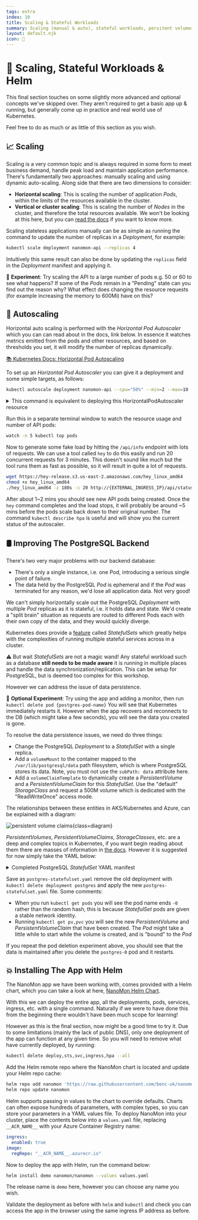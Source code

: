 ```yaml
---
tags: extra
index: 10
title: Scaling & Stateful Workloads
summary: Scaling (manual & auto), stateful workloads, persitent volumes, plus more Helm.
layout: default.njk
icon: 🤯
---
```


# 🤯 Scaling, Stateful Workloads & Helm

This final section touches on some slightly more advanced and optional concepts we've skipped over. They aren't required
to get a basic app up & running, but generally come up in practice and real world use of Kubernetes.

Feel free to do as much or as little of this section as you wish.

## 📈 Scaling

Scaling is a very common topic and is always required in some form to meet business demand, handle peak load and
maintain application performance. There's fundamentally two approaches: manually scaling and using dynamic auto-scaling.
Along side that there are two dimensions to consider:

- **Horizontal scaling**: This is scaling the number of application _Pods_, within the limits of the resources available
  in the cluster.
- **Vertical or cluster scaling**: This is scaling the number of _Nodes_ in the cluster, and therefore the total
  resources available. We won't be looking at this here, but you can
  [read the docs](https://docs.microsoft.com/en-us/azure/aks/cluster-autoscaler) if you want to know more.

Scaling stateless applications manually can be as simple as running the command to update the number of replicas in a
_Deployment_, for example:

```bash
kubectl scale deployment nanomon-api --replicas 4
```

Intuitively this same result can also be done by updating the `replicas` field in the _Deployment_ manifest and applying
it.

🧪 **Experiment**: Try scaling the API to a large number of pods e.g. 50 or 60 to see what happens? If some of the
_Pods_ remain in a "Pending" state can you find out the reason why? What effect does changing the resource requests (for
example increasing the memory to 600Mi) have on this?

## 🚦 Autoscaling

Horizontal auto scaling is performed with the _Horizontal Pod Autoscaler_ which you can can read about in the docs, link
below. In essence it watches metrics emitted from the pods and other resources, and based on thresholds you set, it will
modify the number of replicas dynamically.

[📚 Kubernetes Docs: Horizontal Pod Autoscaling](https://kubernetes.io/docs/tasks/run-application/horizontal-pod-autoscale/)

To set up an _Horizontal Pod Autoscaler_ you can give it a deployment and some simple targets, as follows:

```bash
kubectl autoscale deployment nanomon-api --cpu="50%" --min=2 --max=10
```

<details>
<summary>This command is equivalent to deploying this HorizontalPodAutoscaler resource</summary>

```yaml
kind: HorizontalPodAutoscaler
apiVersion: autoscaling/v1
metadata:
  name: nanomon-api
spec:
  maxReplicas: 10
  minReplicas: 2
  scaleTargetRef:
    apiVersion: apps/v1
    kind: Deployment
    name: nanomon-api
  targetCPUUtilizationPercentage: 50
```

</details>

Run this in a separate terminal window to watch the resource usage and number of API pods:

```bash
watch -n 5 kubectl top pods
```

Now to generate some fake load by hitting the `/api/info` endpoint with lots of requests. We can use a tool called `hey`
to do this easily and run 20 concurrent requests for 3 minutes. This doesn't sound like much but the tool runs them as
fast as possible, so it will result in quite a lot of requests.

```bash
wget https://hey-release.s3.us-east-2.amazonaws.com/hey_linux_amd64
chmod +x hey_linux_amd64
./hey_linux_amd64 -z 180s -c 20 http://{EXTERNAL_INGRESS_IP}/api/status
```

After about 1~2 mins you should see new API pods being created. Once the `hey` command completes and the load stops, it
will probably be around ~5 mins before the pods scale back down to their original number. The command
`kubectl describe hpa` is useful and will show you the current status of the autoscaler.

## 🛢️ Improving The PostgreSQL Backend

There's two very major problems with our backend database:

- There's only a single instance, i.e. one Pod, introducing a serious single point of failure.
- The data held by the PostgreSQL _Pod_ is ephemeral and if the _Pod_ was terminated for any reason, we'd lose all
  application data. Not very good!

We can't simply horizontally scale out the PostgreSQL _Deployment_ with multiple _Pod_ replicas as it is stateful, i.e.
it holds data and state. We'd create a "split brain" situation as requests are routed to different Pods each with their
own copy of the data, and they would quickly diverge.

Kubernetes does provide a [feature](https://kubernetes.io/docs/concepts/workloads/controllers/statefulset/) called
_StatefulSets_ which greatly helps with the complexities of running multiple stateful services across in a cluster.

⚠️ But wait _StatefulSets_ are not a magic wand! Any stateful workload such as a database **still needs to be made
aware** it is running in multiple places and handle the data synchronization/replication. This can be setup for
PostgreSQL, but is deemed too complex for this workshop.

However we can address the issue of data persistence.

🧪 **Optional Experiment**: Try using the app and adding a monitor, then run `kubectl delete pod {postgres-pod-name}`
You will see that Kubernetes immediately restarts it. However when the app recovers and reconnects to the DB (which
might take a few seconds), you will see the data you created is gone.

To resolve the data persistence issues, we need do three things:

- Change the PostgreSQL _Deployment_ to a _StatefulSet_ with a single replica.
- Add a `volumeMount` to the container mapped to the `/var/lib/postgresql/data` path filesystem, which is where
  PostgreSQL stores its data. Note, you must not use the `subPath: data` attribute here.
- Add a `volumeClaimTemplate` to dynamically create a _PersistentVolume_ and a _PersistentVolumeClaim_ for this
  _StatefulSet_. Use the "default" _StorageClass_ and request a 500M volume which is dedicated with the "ReadWriteOnce"
  access mode.

The relationships between these entities in AKS/Kubernetes and Azure, can be explained with a diagram:

![persistent volume claims](https://docs.microsoft.com/azure/aks/media/concepts-storage/persistent-volume-claims.png){class=diagram}

_PersistentVolumes_, _PersistentVolumeClaims_, _StorageClasses_, etc. are a deep and complex topics in Kubernetes, if
you want begin reading about them there are masses of information in
[the docs](https://kubernetes.io/docs/concepts/storage/persistent-volumes/). However it is suggested for now simply take
the YAML below:

<details>
<summary>Completed PostgreSQL <i>StatefulSet</i> YAML manifest</summary>

```yaml
apiVersion: apps/v1
kind: StatefulSet

metadata:
  name: postgres

spec:
  serviceName: postgres
  replicas: 1
  selector:
    matchLabels:
      app: postgres

  volumeClaimTemplates:
    - metadata:
        name: postgres-pvc
      spec:
        accessModes: ["ReadWriteOnce"]
        storageClassName: default
        resources:
          requests:
            storage: 500M

  template:
    metadata:
      labels:
        app: postgres

    spec:
      volumes:
        - name: initdb-vol
          configMap:
            name: nanomon-sql-init

      containers:
        - name: postgres
          image: postgres:17

          ports:
            - containerPort: 5432

          env:
            - name: POSTGRES_DB
              value: "nanomon"
            - name: POSTGRES_USER
              value: "nanomon"
            - name: POSTGRES_PASSWORD
              valueFrom:
                secretKeyRef:
                  name: database-creds
                  key: password

          resources:
            requests:
              cpu: 50m
              memory: 100Mi
            limits:
              cpu: 100m
              memory: 512Mi

          readinessProbe:
            exec:
              command: ["pg_isready", "-U", "nanomon"]
            initialDelaySeconds: 5
            periodSeconds: 10

          volumeMounts:
            - name: initdb-vol
              mountPath: /docker-entrypoint-initdb.d
              readOnly: true
            - name: postgres-pvc
              mountPath: /var/lib/postgresql/data
              subPath: data
```

</details>

Save as `postgres-statefulset.yaml` remove the old deployment with `kubectl delete deployment postgres` and apply the
new `postgres-statefulset.yaml` file. Some comments:

- When you run `kubectl get pods` you will see the pod name ends `-0` rather than the random hash, this is because
  _StatefulSet_ pods are given a stable network identity.
- Running `kubectl get pv,pvc` you will see the new _PersistentVolume_ and _PersistentVolumeClaim_ that have been
  created. The _Pod_ might take a little while to start while the volume is created, and is "bound" to the _Pod_

If you repeat the pod deletion experiment above, you should see that the data is maintained after you delete the
`postgres-0` pod and it restarts.

## 💥 Installing The App with Helm

The NanoMon app we have been working with, comes provided with a Helm chart, which you can take a look at here,
[NanoMon Helm Chart](https://github.com/benc-uk/nanomon/tree/master/deploy/helm/nanomon).

With this we can deploy the entire app, all the deployments, pods, services, ingress, etc. with a single command.
Naturally if we were to have done this from the beginning there wouldn't have been much scope for learning!

However as this is the final section, now might be a good time to try it. Due to some limitations (mainly the lack of
public DNS), only one deployment of the app can function at any given time. So you will need to remove what have
currently deployed, by running:

```bash
kubectl delete deploy,sts,svc,ingress,hpa --all
```

Add the Helm remote repo where the NanoMon chart is located and update your Helm repo cache:

```bash
helm repo add nanomon 'https://raw.githubusercontent.com/benc-uk/nanomon/main/deploy/helm'
helm repo update nanomon
```

Helm supports passing in values to the chart to override defaults. Charts can often expose hundreds of parameters, with
complex types, so you can store your parameters in a YAML values file. To deploy NanoMon into your cluster, place the
contents below into a `values.yaml` file, replacing `__ACR_NAME__` with your Azure Container Registry name:

```yaml
ingress:
  enabled: true
image:
  regRepo: "__ACR_NAME__.azurecr.io"
```

Now to deploy the app with Helm, run the command below:

```bash
helm install demo nanomon/nanomon --values values.yaml
```

The release name is `demo` here, however you can choose any name you wish.

Validate the deployment as before with `helm` and `kubectl` and check you can access the app in the browser using the
same ingress IP address as before.
